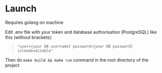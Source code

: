 # Launch
Requires golang on machine

Edit .env file with your token and database authorisation (PostgreSQL) like this (without brackets): 
>`"user={your DB username} password={your DB password} sslmode=disable"`

Then do `make build && make run` command in the root directory of the project
